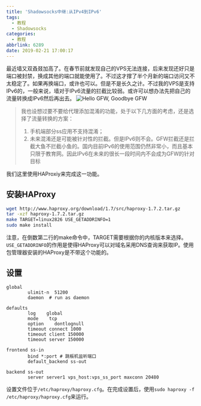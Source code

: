 ```yaml
---
title: 'Shadowsocks中继:从IPv4到IPv6'
tags:
  - 教程
  - Shadowsocks
categories:
  - 教程
abbrlink: 6289
date: 2019-02-21 17:00:17
---
```

最近墙又双叒叕加高了。在春节前就发现自己的VPS无法连接，后来发现还好只是端口被封禁，换成其他的端口就能使用了。不过这才撑了半个月新的端口访问又不太稳定了。如果再换端口，或许也可以。但是不是长久之计。不过我的VPS是支持IPv6的，一般来说，墙对于IPv6流量的拦截比较弱。或许可以想办法先把自己的流量转换成IPv6然后再出去。
![Hello GFW, Goodbye GFW](https://imgs.codewoody.com/uploads/big/7a59f2881bd41ba1fabc7e1cbce460a4.png)
<!--more-->

> 我也设想过要不要给代理添加混淆的功能，处于以下几方面的考虑，还是选择了流量转换的方案：
> 1. 手机端部分ss应用不支持混淆；
> 2. 未来混淆还是可能被针对性的拦截。但是IPv6则不会。GFW拦截还是拦截大鱼不拦截小鱼的。国内目前IPv6的使用范围仍然非常小，而且基本只限于教育网。因此IPv6在未来的很长一段时间内不会成为GFW的针对目标

我们这里使用HAProxiy来完成这一功能。

## 安装HAProxy

```bash
wget http://www.haproxy.org/download/1.7/src/haproxy-1.7.2.tar.gz
tar -xzf haproxy-1.7.2.tar.gz
make TARGET=linux2826 USE_GETADDRINFO=1
sudo make install
```

注意，在倒数第二行的make命令中，TARGET需要根据你的内核版本来选择。`USE_GETADDRINFO`的作用是使得HAProxy可以对域名采用DNS查询来获取IP。使用包管理器安装的HAProxy是不带这个功能的。

## 设置

```
global
        ulimit-n  51200
        daemon  # run as daemon

defaults
        log    global
        mode    tcp
        option    dontlognull
        timeout connect 1000
        timeout client 150000
        timeout server 150000

frontend ss-in
        bind *:port # 跳板机监听端口
        default_backend ss-out

backend ss-out
        server server1 vps_host:vps_ss_port maxconn 20480
```

设置文件位于`/etc/haproxy/haproxy.cfg`。在完成设置后，使用`sudo haproxy -f /etc/haproxy/haproxy.cfg`来运行。
